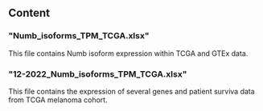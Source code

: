 ## Content
### "Numb_isoforms_TPM_TCGA.xlsx"
This file contains Numb isoform expression within TCGA and GTEx data.
### "12-2022_Numb_isoforms_TPM_TCGA.xlsx"
This file contains the expression of several genes and patient surviva data from TCGA melanoma cohort.
